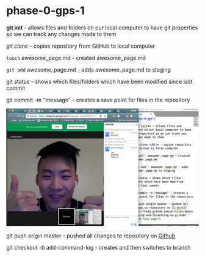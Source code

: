 # phase-0-gps-1

**git init** - allows files and folders on our local computer to have git properties so we can track any changes made to them

*git clone <URL>* - copies repository from GitHub to local computer

``touch`` awesome\_page.md - created awesome\_page.md

``git add`` awesome\_page.md - adds awesome\_page.md to staging

git status - shows which files/folders which have been modified since last commit

git commit -m "message" - creates a save point for files in the repository

![At work!](https://github.com/hianson/phase-0-gps-1/blob/master/scn_GPS1.1.png)


git push origin master - pushed all changes to repository on [Github](https://help.github.com/articles/about-writing-and-formatting-on-github/ "GitHub help page")

git checkout -b add-command-log - creates and then switches to branch

